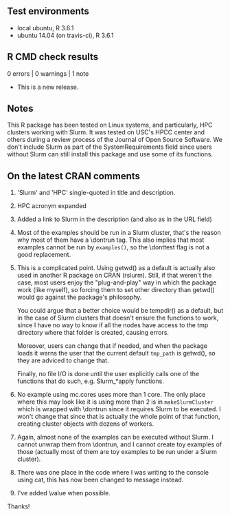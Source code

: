 ## Test environments

* local ubuntu, R 3.6.1
* ubuntu 14.04 (on travis-ci), R 3.6.1

## R CMD check results

0 errors | 0 warnings | 1 note

* This is a new release.

## Notes

This R package has been tested on Linux systems, and particularly, HPC clusters
working with Slurm. It was tested on USC's HPCC center and others during a review
process of the Journal of Open Source Software. We don't include Slurm as part
of the SystemRequirements field since users without Slurm can still install this
package and use some of its functions.

## On the latest CRAN comments

1. 'Slurm' and 'HPC' single-quoted in title and description.

2. HPC acronym expanded

3. Added a link to Slurm in the description (and also as in the URL field)

4. Most of the examples should be run in a Slurm cluster, that's the reason why
   most of them have a \dontrun tag. This also implies that most examples cannot
   be run by `examples()`, so the \donttest flag is not a good replacement.

5. This is a complicated point. Using getwd() as a default is actually also used
   in another R package on CRAN (rslurm). Still, if that weren't the case, most
   users enjoy the "plug-and-play" way in which the package work (like myself),
   so forcing them to set other directory than getwd() would go against the package's
   philosophy.
   
   You could argue that a better choice would be tempdir() as a default, but in 
   the case of Slurm clusters that doesn't ensure the functions to work, since
   I have no way to know if all the nodes have access to the tmp directory where
   that folder is created, causing errors.
   
   Moreover, users can change that if needed, and when the package loads it warns
   the user that the current default `tmp_path` is getwd(), so they are adviced
   to change that.
   
   Finally, no file I/O is done until the user explicitly calls one of the functions
   that do such, e.g. Slurm_*apply functions.

6. No example using mc.cores uses more than 1 core. The only place where this may
   look like it is using more than 2 is in `makeSlurmCluster` which is wrapped
   with \dontrun since it requires Slurm to be executed. I won't change that since
   that is actually the whole point of that function, creating cluster objects with
   dozens of workers.
   
7. Again, almost none of the examples can be executed without Slurm. I cannot
   unwrap them from \dontrun, and I cannot create toy examples of those (actually
   most of them are toy examples to be run under a Slurm cluster).

8. There was one place in the code where I was writing to the console using cat,
   this has now been changed to message instead.
   
9. I've added \value when possible.

Thanks!
